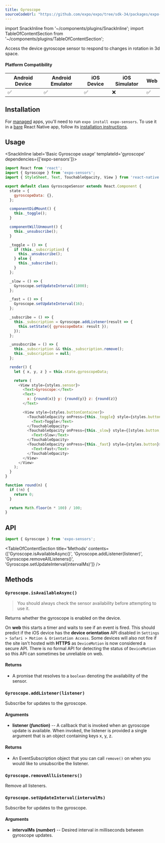 ```yaml
---
title: Gyroscope
sourceCodeUrl: "https://github.com/expo/expo/tree/sdk-34/packages/expo-sensors"
---
```


import SnackInline from '~/components/plugins/SnackInline';
import TableOfContentSection from '~/components/plugins/TableOfContentSection';

Access the device gyroscope sensor to respond to changes in rotation in 3d space.

#### Platform Compatibility

| Android Device | Android Emulator | iOS Device | iOS Simulator |  Web  |
| ------ | ---------- | ------ | ------ | ------ |
| ✅     |  ✅     | ✅     | ❌     | ✅    |

## Installation

For [managed](../../introduction/managed-vs-bare/#managed-workflow) apps, you'll need to run `expo install expo-sensors`. To use it in a [bare](../../introduction/managed-vs-bare/#bare-workflow) React Native app, follow its [installation instructions](https://github.com/expo/expo/tree/master/packages/expo-sensors).

## Usage

<SnackInline label='Basic Gyroscope usage' templateId='gyroscope' dependencies={['expo-sensors']}>

```javascript
import React from 'react';
import { Gyroscope } from 'expo-sensors';
import { StyleSheet, Text, TouchableOpacity, View } from 'react-native';

export default class GyroscopeSensor extends React.Component {
  state = {
    gyroscopeData: {},
  };

  componentDidMount() {
    this._toggle();
  }

  componentWillUnmount() {
    this._unsubscribe();
  }

  _toggle = () => {
    if (this._subscription) {
      this._unsubscribe();
    } else {
      this._subscribe();
    }
  };

  _slow = () => {
    Gyroscope.setUpdateInterval(1000);
  };

  _fast = () => {
    Gyroscope.setUpdateInterval(16);
  };

  _subscribe = () => {
    this._subscription = Gyroscope.addListener(result => {
      this.setState({ gyroscopeData: result });
    });
  };

  _unsubscribe = () => {
    this._subscription && this._subscription.remove();
    this._subscription = null;
  };

  render() {
    let { x, y, z } = this.state.gyroscopeData;

    return (
      <View style={styles.sensor}>
        <Text>Gyroscope:</Text>
        <Text>
          x: {round(x)} y: {round(y)} z: {round(z)}
        </Text>

        <View style={styles.buttonContainer}>
          <TouchableOpacity onPress={this._toggle} style={styles.button}>
            <Text>Toggle</Text>
          </TouchableOpacity>
          <TouchableOpacity onPress={this._slow} style={[styles.button, styles.middleButton]}>
            <Text>Slow</Text>
          </TouchableOpacity>
          <TouchableOpacity onPress={this._fast} style={styles.button}>
            <Text>Fast</Text>
          </TouchableOpacity>
        </View>
      </View>
    );
  }
}

function round(n) {
  if (!n) {
    return 0;
  }

  return Math.floor(n * 100) / 100;
}
```
</SnackInline>

## API

```js
import { Gyroscope } from 'expo-sensors';
```

<TableOfContentSection title='Methods' contents={['Gyroscope.isAvailableAsync()', 'Gyroscope.addListener(listener)', 'Gyroscope.removeAllListeners()', 'Gyroscope.setUpdateInterval(intervalMs)']} />

## Methods

### `Gyroscope.isAvailableAsync()`

> You should always check the sensor availability before attempting to use it.

Returns whether the gyroscope is enabled on the device.

On **web** this starts a timer and waits to see if an event is fired. This should predict if the iOS device has the **device orientation** API disabled in `Settings > Safari > Motion & Orientation Access`. Some devices will also not fire if the site isn't hosted with **HTTPS** as `DeviceMotion` is now considered a secure API. There is no formal API for detecting the status of `DeviceMotion` so this API can sometimes be unreliable on web.

#### Returns

- A promise that resolves to a `boolean` denoting the availability of the sensor.

### `Gyroscope.addListener(listener)`

Subscribe for updates to the gyroscope.

#### Arguments

- **listener (_function_)** -- A callback that is invoked when an gyroscope update is available. When invoked, the listener is provided a single argument that is an object containing keys x, y, z.

#### Returns

- An EventSubscription object that you can call `remove()` on when you would like to unsubscribe the listener.

### `Gyroscope.removeAllListeners()`

Remove all listeners.

### `Gyroscope.setUpdateInterval(intervalMs)`

Subscribe for updates to the gyroscope.

#### Arguments

- **intervalMs (_number_)** -- Desired interval in milliseconds between gyroscope updates.
